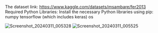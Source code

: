 The dataset link: https://www.kaggle.com/datasets/msambare/fer2013
Required Python Libraries: Install the necessary Python libraries using pip:
    numpy
    tensorflow (which includes keras)
    os

![Screenshot_20240311_005328](https://github.com/govindvgd/Emotions/assets/148149766/bc18836e-52ab-46a2-9c84-a3b8880d0f30)
![Screenshot_20240311_005525](https://github.com/govindvgd/Emotions/assets/148149766/25904301-0f1d-4f9c-b2d9-9168b7ae85dd)
